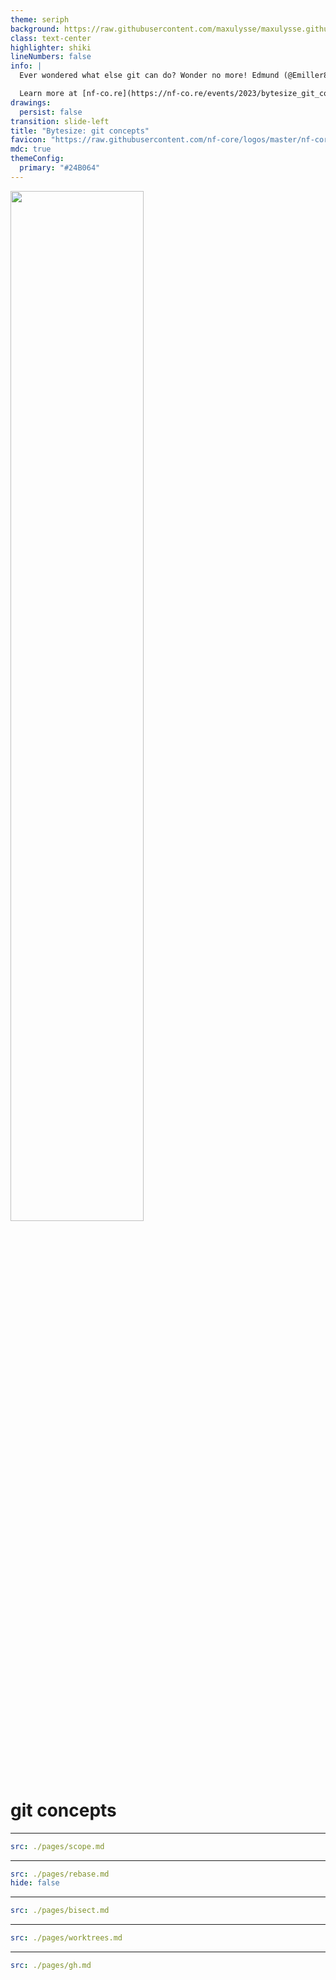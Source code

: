 ```yaml
---
theme: seriph
background: https://raw.githubusercontent.com/maxulysse/maxulysse.github.io/main/assets/img/svg/green_white_bg.svg
class: text-center
highlighter: shiki
lineNumbers: false
info: |
  Ever wondered what else git can do? Wonder no more! Edmund (@Emiller88) is going to present you some git concepts like re-base, magit and Git Lens. Join this bytesize and advance you git-game!

  Learn more at [nf-co.re](https://nf-co.re/events/2023/bytesize_git_concepts)
drawings:
  persist: false
transition: slide-left
title: "Bytesize: git concepts"
favicon: "https://raw.githubusercontent.com/nf-core/logos/master/nf-core-logos/nf-core-logo-square.png"
mdc: true
themeConfig:
  primary: "#24B064"
---
```


<a href="https://www.nf-co.re"><img src="https://raw.githubusercontent.com/nf-core/logos/master/byte-size-logos/bytesize-darkbg.svg" width="65%"><img></a>

# git concepts

<Affiliation/>

---

```yaml
src: ./pages/scope.md
```

---

```yaml
src: ./pages/rebase.md
hide: false
```

---

```yaml
src: ./pages/bisect.md
```

---

```yaml
src: ./pages/worktrees.md
```

---

```yaml
src: ./pages/gh.md
```
